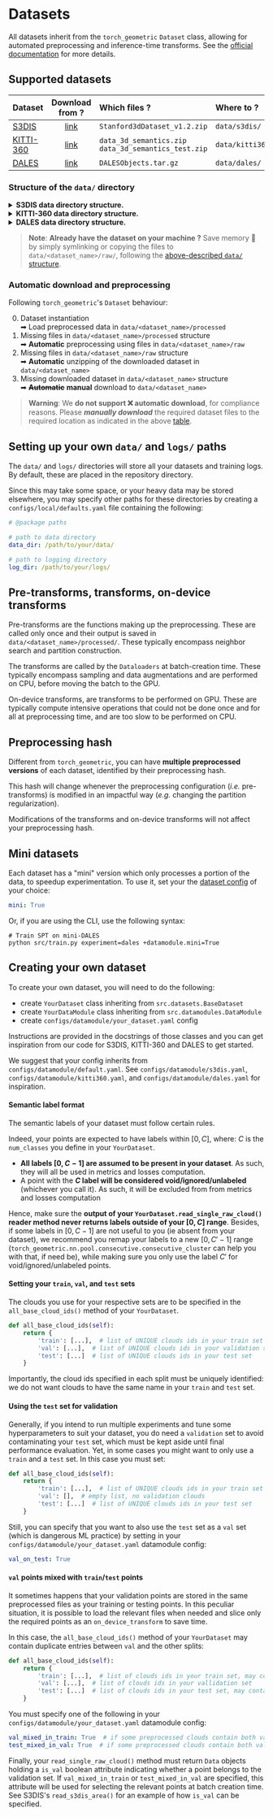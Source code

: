 # Datasets

All datasets inherit from the `torch_geometric` `Dataset` class, allowing for 
automated preprocessing and inference-time transforms. 
See the [official documentation](https://pytorch-geometric.readthedocs.io/en/latest/tutorial/create_dataset.html)
for more details. 

## Supported datasets
<div align="center">

| Dataset                                                                                                                 |                                                           Download from ?                                                            | Which files ?                                        | Where to ? |
|:------------------------------------------------------------------------------------------------------------------------|:------------------------------------------------------------------------------------------------------------------------------------:|:-----------------------------------------------------|:----|
| [S3DIS](http://buildingparser.stanford.edu/dataset.html)                                                                |         [link](https://docs.google.com/forms/d/e/1FAIpQLScDimvNMCGhy_rmBA2gHfDu3naktRm6A8BPwAWWDv-Uhm6Shw/viewform?c=0&w=1)          | `Stanford3dDataset_v1.2.zip`                         | `data/s3dis/` |
| [KITTI-360](https://www.cvlibs.net/datasets/kitti-360/index.php)                                                        |                                    [link](http://www.cvlibs.net/datasets/kitti-360/download.php)                                     | `data_3d_semantics.zip` `data_3d_semantics_test.zip` | `data/kitti360/` |
| [DALES](https://udayton.edu/engineering/research/centers/vision_lab/research/was_data_analysis_and_processing/dale.php) | [link](https://docs.google.com/forms/d/e/1FAIpQLSefhHMMvN0Uwjnj_vWQgYSvtFOtaoGFWsTIcRuBTnP09NHR7A/viewform?fbzx=5530674395784263977) | `DALESObjects.tar.gz`                                | `data/dales/` |

</div>


### Structure of the `data/` directory
<details>
<summary><b>S3DIS data directory structure.</b></summary>
<br><br>

```
└── data
    └── s3dis                                                     # Structure for S3DIS
        ├── Stanford3dDataset_v1.2.zip                              # (optional) Downloaded zipped dataset with non-aligned rooms
        ├── raw                                                     # Raw dataset files
        │   └── Area_{{1, 2, 3, 4, 5, 6}}                             # S3DIS's area/room/room.txt structure
        │       └── Area_{{1, 2, 3, 4, 5, 6}}_alignmentAngle.txt        # Room alignment angles required for entire floor reconstruction
        │       └── {{room_name}}  
        │           └── {{room_name}}.txt
        └── processed                                               # Preprocessed data
            └── {{train, val, test}}                                  # Dataset splits
                └── {{preprocessing_hash}}                              # Preprocessing folder
                    └── Area_{{1, 2, 3, 4, 5, 6}}.h5                      # Preprocessed Area file

```

> **Warning**: Make sure you download `Stanford3dDataset_v1.2.zip` and 
> **NOT** the aligned version ⛔ `Stanford3dDataset_v1.2_Aligned_Version.zip`,
> which does not contain the `Area_{{1, 2, 3, 4, 5, 6}}_alignmentAngle.txt` 
> files.

<br>
</details>

<details>
<summary><b>KITTI-360 data directory structure.</b></summary>
<br><br>

```
└── data
    └─── kitti360                                     # Structure for KITTI-360
        ├── data_3d_semantics_test.zip                  # (optional) Downloaded zipped test dataset
        ├── data_3d_semantics.zip                       # (optional) Downloaded zipped train dataset
        ├── raw                                         # Raw dataset files
        │   └── data_3d_semantics                       # Contains all raw train and test sequences
        │       └── {{sequence_name}}                     # KITTI-360's sequence/static/window.ply structure
        │           └── static
        │               └── {{window_name}}.ply
        └── processed                                   # Preprocessed data
            └── {{train, val, test}}                      # Dataset splits
                └── {{preprocessing_hash}}                  # Preprocessing folder
                    └── {{sequence_name}}
                        └── {{window_name}}.h5                # Preprocessed window file

```
<br>
</details>

<details>
<summary><b>DALES data directory structure.</b></summary>
<br><br>

```
└── data
    └── dales                                         # Structure for DALES
        ├── DALESObjects.tar.gz                         # (optional) Downloaded zipped dataset
        ├── raw                                         # Raw dataset files
        │   └── {{train, test}}                           # DALES' split/tile.ply structure
        │       └── {{tile_name}}.ply
        └── processed                                   # Preprocessed data
            └── {{train, val, test}}                      # Dataset splits
                └── {{preprocessing_hash}}                  # Preprocessing folder
                    └── {{tile_name}}.h5                      # Preprocessed tile file

```

> **Warning**: Make sure you download the `DALESObjects.tar.gz` and **NOT** 
> ⛔ `dales_semantic_segmentation_las.tar.gz` nor 
> ⛔ `dales_semantic_segmentation_ply.tar.gz` versions, which do not contain 
> all required point attributes.

<br>
</details>

> **Note**: **Already have the dataset on your machine ?** Save memory 💾 by 
> simply symlinking or copying the files to `data/<dataset_name>/raw/`, following the 
> [above-described `data/` structure](#structure-of-the-data-directory).

### Automatic download and preprocessing
Following `torch_geometric`'s `Dataset` behaviour:

0. Dataset instantiation <br>
➡ Load preprocessed data in `data/<dataset_name>/processed`
1. Missing files in `data/<dataset_name>/processed` structure<br>
➡ **Automatic** preprocessing using files in `data/<dataset_name>/raw`
2. Missing files in `data/<dataset_name>/raw` structure<br>
➡ **Automatic** unzipping of the downloaded dataset in `data/<dataset_name>`
3. Missing downloaded dataset in `data/<dataset_name>` structure<br>
➡ ~~**Automatic**~~ **manual** download to `data/<dataset_name>`

> **Warning**: We **do not support ❌ automatic download**, for compliance 
>reasons.
>Please _**manually download**_ the required dataset files to the required 
>location as indicated in the above [table](#supported-datasets).


## Setting up your own `data/` and `logs/` paths
The `data/` and `logs/` directories will store all your datasets and training 
logs. By default, these are placed in the repository directory. 

Since this may take some space, or your heavy data may be stored elsewhere, you 
may specify other paths for these directories by creating a 
`configs/local/defaults.yaml` file containing the following:

```yaml
# @package paths

# path to data directory
data_dir: /path/to/your/data/

# path to logging directory
log_dir: /path/to/your/logs/
```

## Pre-transforms, transforms, on-device transforms

Pre-transforms are the functions making up the preprocessing. 
These are called only once and their output is saved in 
`data/<dataset_name>/processed/`. These typically encompass neighbor search and 
partition construction.

The transforms are called by the `Dataloaders` at batch-creation time. These 
typically encompass sampling and data augmentations and are performed on CPU, 
before moving the batch to the GPU.

On-device transforms, are transforms to be performed on GPU. These are 
typically compute intensive operations that could not be done once and for all 
at preprocessing time, and are too slow to be performed on CPU.

## Preprocessing hash
Different from `torch_geometric`, you can have **multiple 
preprocessed versions** of each dataset, identified by their preprocessing hash.

This hash will change whenever the preprocessing configuration 
(_i.e._ pre-transforms) is modified in an impactful way (_e.g._ changing the 
partition regularization). 

Modifications of the transforms and on-device 
transforms will not affect your preprocessing hash.

## Mini datasets
Each dataset has a "mini" version which only processes a portion of the data, to
speedup experimentation. To use it, set your the 
[dataset config](configs/datamodule) of your choice:
```yaml
mini: True
```

Or, if you are using the CLI, use the following syntax:
```shell script
# Train SPT on mini-DALES
python src/train.py experiment=dales +datamodule.mini=True
```

## Creating your own dataset
To create your own dataset, you will need to do the following:
- create `YourDataset` class inheriting from `src.datasets.BaseDataset`
- create `YourDataModule` class inheriting from `src.datamodules.DataModule`
- create `configs/datamodule/your_dataset.yaml` config 
 
Instructions are provided in the docstrings of those classes and you can get
inspiration from our code for S3DIS, KITTI-360 and DALES to get started. 

We suggest that your config inherits from `configs/datamodule/default.yaml`. See
`configs/datamodule/s3dis.yaml`, `configs/datamodule/kitti360.yaml`, and 
`configs/datamodule/dales.yaml` for inspiration.

#### Semantic label format
The semantic labels of your dataset must follow certain rules. 

Indeed, your points are expected to have labels within $[0, C]$, where: $C$ is 
the `num_classes` you define in your `YourDataset`. 

- **All labels $[0, C - 1]$ are assumed to be present in your dataset**. As 
such, they will all be used in metrics and losses computation.
- A point with the **$C$ label will be considered void/ignored/unlabeled** 
(whichever you call it). As such, it will be excluded from from metrics and 
losses computation

Hence, make sure the **output of your `YourDataset.read_single_raw_cloud()` 
reader method never returns labels outside of your $[0, C]$ range**. Besides, 
if some labels in $[0, C - 1]$ are not useful to you (ie absent from your 
dataset), we recommend you remap your labels to a new $[0, C' - 1]$ range
(`torch_geometric.nn.pool.consecutive.consecutive_cluster` can help you with 
that, if need be), while making sure you only use the label $C'$ for
void/ignored/unlabeled points. 

#### Setting your `train`, `val`, and `test` sets
The clouds you use for your respective sets are to be specified in the 
`all_base_cloud_ids()` method of your `YourDataset`.

```python
def all_base_cloud_ids(self):
    return {
        'train': [...],  # list of UNIQUE clouds ids in your train set
        'val': [...],  # list of UNIQUE clouds ids in your validation set
        'test': [...]  # list of UNIQUE clouds ids in your test set
    }
```

Importantly, the cloud ids specified in each split must be uniquely identified: 
we do not want clouds to have the same name in your `train` and `test` set.

#### Using the `test` set for validation
Generally, if you intend to run multiple experiments and tune some 
hyperparameters to suit your dataset, you do need a `validation` set to avoid
contaminating your `test` set, which must be kept aside until final performance
evaluation. Yet, in some cases you might want to only use a `train` and a `test`
set. In this case you must set:

```python
def all_base_cloud_ids(self):
    return {
        'train': [...],  # list of UNIQUE clouds ids in your train set
        'val': [],  # empty list, no validation clouds
        'test': [...]  # list of UNIQUE clouds ids in your test set
    }
```

Still, you can specify that you want to also use the `test` set as a `val` set 
(which is dangerous ML practice) by setting in your 
`configs/datamodule/your_dataset.yaml` datamodule config:

```yaml
val_on_test: True
```

#### `val` points mixed with `train`/`test` points
It sometimes happens that your validation points are stored in the same 
preprocessed files as your training or testing points. In this peculiar situation, it is 
possible to load the relevant files when needed and slice only the required points 
as an `on_device_transform` to save time. 

In this case, the `all_base_cloud_ids()` method of your `YourDataset` may contain duplicate
entries between `val` and the other splits:

```python
def all_base_cloud_ids(self):
    return {
        'train': [...],  # list of clouds ids in your train set, may contain duplicates with val
        'val': [...],  # list of clouds ids in your vallidation set
        'test': [...]  # list of clouds ids in your test set, may contain duplicates with val
    }
```

You must specify one of the following in your 
`configs/datamodule/your_dataset.yaml` datamodule config:

```yaml
val_mixed_in_train: True  # if some preprocessed clouds contain both validation and train points
test_mixed_in_val: True  # if some preprocessed clouds contain both validation and test points
```

Finally, your `read_single_raw_cloud()` method must return `Data` objects holding a `is_val` 
boolean attribute indicating whether a point belongs to the validation set. If `val_mixed_in_train`
or `test_mixed_in_val` are specified, this attribute will be used for selecting the relevant 
points at batch creation time. See S3DIS's `read_s3dis_area()` for an example of how `is_val` 
can be specified.
